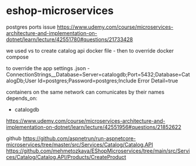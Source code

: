 # eshop-microservices

postgres ports issue
https://www.udemy.com/course/microservices-architecture-and-implementation-on-dotnet/learn/lecture/42551780#questions/21733428


we used vs to create catalog api docker file - then to override docker compose

to override the app settings .json
      - ConnectionStrings__Database=Server=catalogdb;Port=5432;Database=CatalogDb;User Id=postgres;Password=postgres;Include Error Detail=true

containers on the same network can comunicates by  their names 
depends_on:
  - catalogdb



  https://www.udemy.com/course/microservices-architecture-and-implementation-on-dotnet/learn/lecture/42551956#questions/21852622


github
https://github.com/aspnetrun/run-aspnetcore-microservices/tree/master/src/Services/Catalog/Catalog.API
https://github.com/mehmetozkaya/EShopMicroservices/tree/main/src/Services/Catalog/Catalog.API/Products/CreateProduct